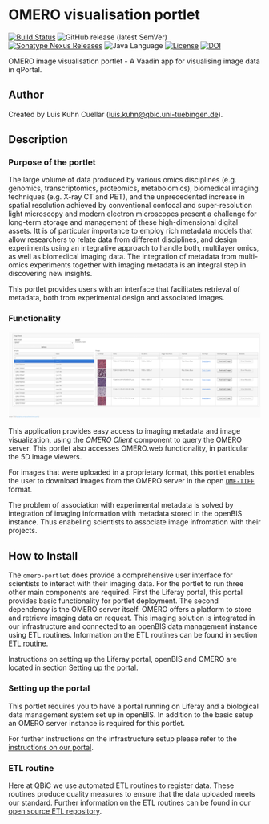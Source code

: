 # OMERO visualisation portlet

[![Build Status](https://travis-ci.com/qbicsoftware/omero-portlet.svg?branch=master)](https://travis-ci.com/qbicsoftware/omero-portlet)
![GitHub release (latest SemVer)](https://img.shields.io/github/v/release/qbicsoftware/omero-portlet)
[![Sonatype Nexus Releases](https://img.shields.io/nexus/r/life.qbic/omero-portlet?nexusVersion=3&server=https%3A%2F%2Fqbic-repo.qbic.uni-tuebingen.de%2F)](https://qbic-repo.qbic.uni-tuebingen.de/service/rest/repository/browse/maven-releases/life/qbic/omero-portlet/)
![Java Language](https://img.shields.io/badge/language-java-blue.svg)
[![License](https://img.shields.io/github/license/qbicsoftware/omero-portlet
)](https://travis-ci.com/qbicsoftware/omero-portlet)
[![DOI](https://zenodo.org/badge/DOI/10.5281/zenodo.4068252.svg)](https://doi.org/10.5281/zenodo.4068252)

OMERO image visualisation portlet - A Vaadin app for visualising image data in qPortal.

## Author

Created by Luis Kuhn Cuellar (luis.kuhn@qbic.uni-tuebingen.de).

## Description

### Purpose of the portlet

The large volume of data produced by various omics disciplines (e.g. genomics, transcriptomics, proteomics, metabolomics), biomedical imaging techniques (e.g. X-ray CT and PET), and the unprecedented increase in spatial resolution achieved by conventional confocal and super-resolution light microscopy and modern electron microscopes present a challenge for long-term storage and management of these high-dimensional digital assets. Itt is of particular importance to employ rich metadata models that allow researchers to relate data from different disciplines, and design experiments using an integrative approach to handle both, multilayer omics, as well as biomedical imaging data. The integration of metadata from multi-omics experiments together with imaging metadata is an integral step in discovering new insights. 

This portlet provides users with an interface that facilitates retrieval of metadata, both from experimental design and associated images.



### Functionality

<img src="screenshot-1.1.0.png" alt="user interface of 1.1.0" style="zoom:80%;" />

This application provides easy access to imaging metadata and image visualization, using the *OMERO Client* component to query the OMERO server. This portlet also accesses OMERO.web functionality, in particular the 5D image viewers. 

For images that were uploaded in a proprietary format, this portlet enables the user to download images from the OMERO server  in the open [`OME-TIFF`](https://github.com/ome/ome-model/blob/master/docs/sphinx/ome-tiff/index.rst) format.

The problem of association with experimental metadata is solved by integration of imaging information with metadata stored in the openBIS instance. Thus enabeling scientists to associate image infromation with their projects.



## How to Install

The `omero-portlet` does provide a comprehensive user interface for scientists to interact with their imaging data. For the portlet to run three other main components are required. First the Liferay portal, this portal provides basic functionality for portlet deployment. The second dependency is the OMERO server itself. OMERO offers a platform to store and retrieve imaging data on request. This imaging solution is integrated in our infrastructure and connected to an openBIS data management instance using ETL routines. Information on the ETL routines can be found in section [ETL routine](#etl-routine). 

Instructions on setting up the Liferay portal, openBIS and OMERO are located in section [Setting up the portal](#setting-up-the-portal).

### Setting up the portal

This portlet requires you to have a portal running on Liferay and a biological data management system set up in openBIS. In addition to the basic setup an OMERO server instance is required for this portlet. 

For further instructions on the infrastructure setup please refer to the [instructions on our portal](https://portal.qbic.uni-tuebingen.de/portal/web/qbic/software#instructions).

### ETL routine

Here at QBiC we use automated ETL routines to register data. These routines produce quality measures to ensure that the data uploaded meets our standard. Further information on the ETL routines can be found in our [open source ETL repository](https://github.com/qbicsoftware/etl-scripts#etl-openbis-dropboxes). 
